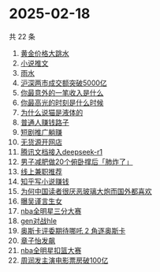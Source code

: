 # 2025-02-18

共 22 条

<!-- BEGIN -->
<!-- 最后更新时间 Tue Feb 18 2025 18:13:45 GMT+0800 (China Standard Time) -->

1. [黄金价格大跳水](https://www.zhihu.com/search?q=%E9%BB%84%E9%87%91%E4%BB%B7%E6%A0%BC%E5%A4%A7%E8%B7%B3%E6%B0%B4)
1. [小说推文](https://www.zhihu.com/search?q=%E5%B0%8F%E8%AF%B4%E6%8E%A8%E6%96%87)
1. [雨水](https://www.zhihu.com/search?q=%E9%9B%A8%E6%B0%B4)
1. [沪深两市成交额突破5000亿](https://www.zhihu.com/search?q=%E6%B2%AA%E6%B7%B1%E4%B8%A4%E5%B8%82%E6%88%90%E4%BA%A4%E9%A2%9D%E7%AA%81%E7%A0%B45000%E4%BA%BF)
1. [你最意外的一笔收入是什么](https://www.zhihu.com/search?q=%E4%BD%A0%E6%9C%80%E6%84%8F%E5%A4%96%E7%9A%84%E4%B8%80%E7%AC%94%E6%94%B6%E5%85%A5%E6%98%AF%E4%BB%80%E4%B9%88)
1. [你最高光的时刻是什么时候](https://www.zhihu.com/search?q=%E4%BD%A0%E6%9C%80%E9%AB%98%E5%85%89%E7%9A%84%E6%97%B6%E5%88%BB%E6%98%AF%E4%BB%80%E4%B9%88%E6%97%B6%E5%80%99)
1. [为什么说猫是液体的](https://www.zhihu.com/search?q=%E4%B8%BA%E4%BB%80%E4%B9%88%E8%AF%B4%E7%8C%AB%E6%98%AF%E6%B6%B2%E4%BD%93%E7%9A%84)
1. [普通人赚钱路子](https://www.zhihu.com/search?q=%E6%99%AE%E9%80%9A%E4%BA%BA%E8%B5%9A%E9%92%B1%E8%B7%AF%E5%AD%90)
1. [短剧推广躺赚](https://www.zhihu.com/search?q=%E7%9F%AD%E5%89%A7%E6%8E%A8%E5%B9%BF%E8%BA%BA%E8%B5%9A)
1. [无货源开网店](https://www.zhihu.com/search?q=%E6%97%A0%E8%B4%A7%E6%BA%90%E5%BC%80%E7%BD%91%E5%BA%97)
1. [腾讯文档接入deepseek-r1](https://www.zhihu.com/search?q=%E8%85%BE%E8%AE%AF%E6%96%87%E6%A1%A3%E6%8E%A5%E5%85%A5deepseek-r1)
1. [男子减肥做20个俯卧撑后「肺炸了」](https://www.zhihu.com/search?q=%E7%94%B7%E5%AD%90%E5%87%8F%E8%82%A5%E5%81%9A20%E4%B8%AA%E4%BF%AF%E5%8D%A7%E6%92%91%E5%90%8E%E3%80%8C%E8%82%BA%E7%82%B8%E4%BA%86%E3%80%8D)
1. [线上兼职推荐](https://www.zhihu.com/search?q=%E7%BA%BF%E4%B8%8A%E5%85%BC%E8%81%8C%E6%8E%A8%E8%8D%90)
1. [知乎写小说赚钱](https://www.zhihu.com/search?q=%E7%9F%A5%E4%B9%8E%E5%86%99%E5%B0%8F%E8%AF%B4%E8%B5%9A%E9%92%B1)
1. [为何中国读者很厌恶玻璃大炮而国外都喜欢](https://www.zhihu.com/search?q=%E4%B8%BA%E4%BD%95%E4%B8%AD%E5%9B%BD%E8%AF%BB%E8%80%85%E5%BE%88%E5%8E%8C%E6%81%B6%E7%8E%BB%E7%92%83%E5%A4%A7%E7%82%AE%E8%80%8C%E5%9B%BD%E5%A4%96%E9%83%BD%E5%96%9C%E6%AC%A2)
1. [曝吴谨言生女](https://www.zhihu.com/search?q=%E6%9B%9D%E5%90%B4%E8%B0%A8%E8%A8%80%E7%94%9F%E5%A5%B3)
1. [nba全明星三分大赛](https://www.zhihu.com/search?q=nba%E5%85%A8%E6%98%8E%E6%98%9F%E4%B8%89%E5%88%86%E5%A4%A7%E8%B5%9B)
1. [gen对战hle](https://www.zhihu.com/search?q=gen%E5%AF%B9%E6%88%98hle)
1. [奥斯卡评委期待哪吒 2 角逐奥斯卡](https://www.zhihu.com/search?q=%E5%A5%A5%E6%96%AF%E5%8D%A1%E8%AF%84%E5%A7%94%E6%9C%9F%E5%BE%85%E5%93%AA%E5%90%92%202%20%E8%A7%92%E9%80%90%E5%A5%A5%E6%96%AF%E5%8D%A1)
1. [章子怡发飙](https://www.zhihu.com/search?q=%E7%AB%A0%E5%AD%90%E6%80%A1%E5%8F%91%E9%A3%99)
1. [nba全明星扣篮大赛](https://www.zhihu.com/search?q=nba%E5%85%A8%E6%98%8E%E6%98%9F%E6%89%A3%E7%AF%AE%E5%A4%A7%E8%B5%9B)
1. [周润发主演电影票房破100亿](https://www.zhihu.com/search?q=%E5%91%A8%E6%B6%A6%E5%8F%91%E4%B8%BB%E6%BC%94%E7%94%B5%E5%BD%B1%E7%A5%A8%E6%88%BF%E7%A0%B4100%E4%BA%BF)

<!-- END -->
